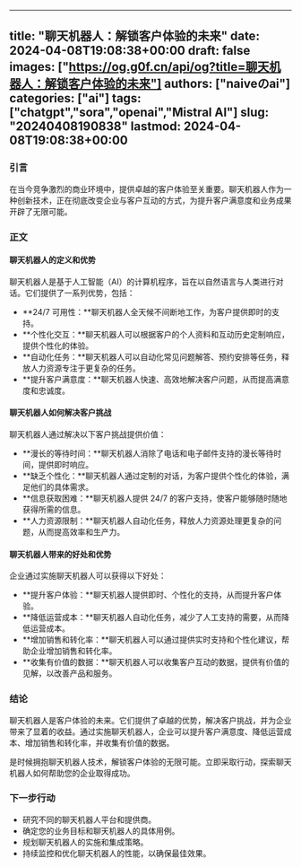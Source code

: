 
---
title: "聊天机器人：解锁客户体验的未来"
date: 2024-04-08T19:08:38+00:00
draft: false
images: ["https://og.g0f.cn/api/og?title=聊天机器人：解锁客户体验的未来"]
authors: ["naiveのai"]
categories: ["ai"]
tags: ["chatgpt","sora","openai","Mistral AI"]
slug: "20240408190838"
lastmod: 2024-04-08T19:08:38+00:00
---
### 引言

在当今竞争激烈的商业环境中，提供卓越的客户体验至关重要。聊天机器人作为一种创新技术，正在彻底改变企业与客户互动的方式，为提升客户满意度和业务成果开辟了无限可能。

### 正文

#### 聊天机器人的定义和优势

聊天机器人是基于人工智能（AI）的计算机程序，旨在以自然语言与人类进行对话。它们提供了一系列优势，包括：

- **24/7 可用性：**聊天机器人全天候不间断地工作，为客户提供即时的支持。
- **个性化交互：**聊天机器人可以根据客户的个人资料和互动历史定制响应，提供个性化的体验。
- **自动化任务：**聊天机器人可以自动化常见问题解答、预约安排等任务，释放人力资源专注于更复杂的任务。
- **提升客户满意度：**聊天机器人快速、高效地解决客户问题，从而提高满意度和忠诚度。

#### 聊天机器人如何解决客户挑战

聊天机器人通过解决以下客户挑战提供价值：

- **漫长的等待时间：**聊天机器人消除了电话和电子邮件支持的漫长等待时间，提供即时响应。
- **缺乏个性化：**聊天机器人通过定制的对话，为客户提供个性化的体验，满足他们的具体需求。
- **信息获取困难：**聊天机器人提供 24/7 的客户支持，使客户能够随时随地获得所需的信息。
- **人力资源限制：**聊天机器人自动化任务，释放人力资源处理更复杂的问题，从而提高效率和生产力。

#### 聊天机器人带来的好处和优势

企业通过实施聊天机器人可以获得以下好处：

- **提升客户体验：**聊天机器人提供即时、个性化的支持，从而提升客户体验。
- **降低运营成本：**聊天机器人自动化任务，减少了人工支持的需要，从而降低运营成本。
- **增加销售和转化率：**聊天机器人可以通过提供实时支持和个性化建议，帮助企业增加销售和转化率。
- **收集有价值的数据：**聊天机器人可以收集客户互动的数据，提供有价值的见解，以改善产品和服务。

### 结论

聊天机器人是客户体验的未来。它们提供了卓越的优势，解决客户挑战，并为企业带来了显着的收益。通过实施聊天机器人，企业可以提升客户满意度、降低运营成本、增加销售和转化率，并收集有价值的数据。

是时候拥抱聊天机器人技术，解锁客户体验的无限可能。立即采取行动，探索聊天机器人如何帮助您的企业取得成功。

### 下一步行动

- 研究不同的聊天机器人平台和提供商。
- 确定您的业务目标和聊天机器人的具体用例。
- 规划聊天机器人的实施和集成策略。
- 持续监控和优化聊天机器人的性能，以确保最佳效果。